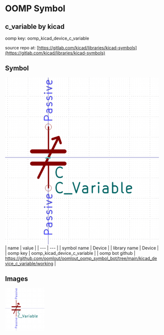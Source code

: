 # OOMP Symbol  
## c_variable  by kicad  
  
oomp key: oomp_kicad_device_c_variable  
  
source repo at: [https://gitlab.com/kicad/libraries/kicad-symbols](https://gitlab.com/kicad/libraries/kicad-symbols)  
## Symbol  
  
[![working.png](working_600.png)](working.png)  
| name | value | 
| --- | --- | 
| symbol name | Device | 
| library name | Device | 
| oomp key | oomp_kicad_device_c_variable | 
| oomp bot github | https://github.com/oomlout/oomlout_oomp_symbol_bot/tree/main/kicad_device_c_variable/working | 
## Images  
  
[![working.png](working_140.png)](working.png)  
